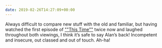 ```yaml
---
date: 2019-02-26T14:27:09+00:00
---
```


Always difficult to compare new stuff with the old and familiar, but having watched the first episode of [""This Time""](https://www.bbc.co.uk/programmes/m0002v3d) twice now and laughed throughout both viewings, I think it’s safe to say Alan’s back! Incompetent and insecure, out classed and out of touch. Ah-ha!
